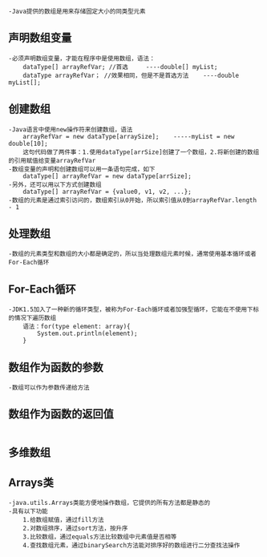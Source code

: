 ```text
-Java提供的数组是用来存储固定大小的同类型元素
```

## 声明数组变量
```text
-必须声明数组变量，才能在程序中是使用数组，语法：
    dataType[] arrayRefVar; //首选     ----double[] myList;
    dataType arrayRefVar； //效果相同，但是不是首选方法    ----double myList[];
```

## 创建数组
```text
-Java语言中使用new操作符来创建数组，语法
    arrayRefVar = new dataType[arraySize];    -----myList = new double[10];
    这句代码做了两件事：1.使用dataType[arrSize]创建了一个数组，2.将新创建的数组的引用赋值给变量arrayRefVar
-数组变量的声明和创建数组可以用一条语句完成，如下
    dataType[] arrayRefVar = new dataType[arrSize];
-另外，还可以用以下方式创建数组
    dataType[] arrayRefVar = {value0, v1, v2, ...};
-数组的元素是通过索引访问的，数组索引从0开始，所以索引值从0到arrayRefVar.length  - 1
```

## 处理数组
```text
-数组的元素类型和数组的大小都是确定的，所以当处理数组元素时候，通常使用基本循环或者For-Each循环
```

## For-Each循环
```text
-JDK1.5加入了一种新的循环类型，被称为For-Each循环或者加强型循环，它能在不使用下标的情况下遍历数组
    语法：for(type element: array){
        System.out.println(element);
    }
```

## 数组作为函数的参数
```text
-数组可以作为参数传递给方法
```

## 数组作为函数的返回值
```text

```

## 多维数组

## Arrays类
```text
-java.utils.Arrays类能方便地操作数组，它提供的所有方法都是静态的
-具有以下功能
    1.给数组赋值，通过fill方法
    2.对数组排序，通过sort方法，按升序
    3.比较数组，通过equals方法比较数组中元素值是否相等
    4.查找数组元素，通过binarySearch方法能对排序好的数组进行二分查找法操作
```